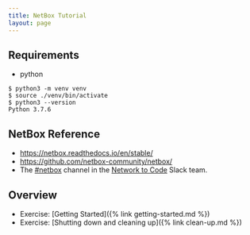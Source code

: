 ```yaml
---
title: NetBox Tutorial
layout: page
---
```


## Requirements
  - python
```terminal
$ python3 -m venv venv
$ source ./venv/bin/activate
$ python3 --version
Python 3.7.6
```

## NetBox Reference

- <https://netbox.readthedocs.io/en/stable/>
- <https://github.com/netbox-community/netbox/>
- The [#netbox](https://networktocode.slack.com/archives/C3DQ6MZ0Q) channel in the [Network to Code](http://slack.networktocode.com/) Slack team.

## Overview
- Exercise: [Getting Started]({% link getting-started.md %})
- Exercise: [Shutting down and cleaning up]({% link clean-up.md %})